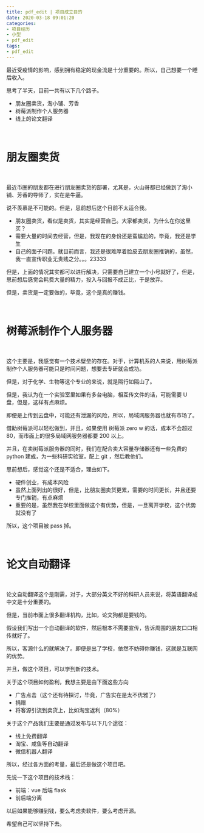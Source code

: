 ```yaml
---
title: pdf_edit | 项目成立目的
date: 2020-03-18 09:01:20
categories:
- 项目经历
- 小型
- pdf_edit
tags:
- pdf_edit
---
```

最近受疫情的影响，感到拥有稳定的现金流是十分重要的。所以，自己想要一个睡后收入。

思考了半天，目前一共有以下几个路子。

<!-- more -->

- 朋友圈卖货，淘小铺、芳香
- 树莓派制作个人服务器
- 线上的论文翻译

<br/>

# 朋友圈卖货

<br/>

最近币圈的朋友都在进行朋友圈卖货的部署，尤其是，火山哥都已经做到了淘小铺、芳香的导师了，实在是牛逼。

说不羡慕是不可能的。但是，思前想后这个目前不太适合我。

- 朋友圈卖货，看似是卖货，其实是经营自己。大家都卖货，为什么在你这里买？
- 需要大量的时间去经营，但是，我现在的身份还是蛮尴尬的，毕竟，我还是学生
- 自己的面子问题。就目前而言，我还是很难厚着脸皮去朋友圈推销的，虽然，我一直宣传职业无贵贱之分。。。23333

但是，上面的情况其实都可以进行解决，只需要自己建立一个小号就好了，但是，思前想后感觉会耗费大量的精力，投入与回报不成正比，于是放弃。

但是，卖货是一定要做的，毕竟，这个是真的赚钱。

<br/>

# 树莓派制作个人服务器

<br/>

这个主要是，我感觉有一个技术壁垒的存在。对于，计算机系的人来说，用树莓派制作个人服务器可能只是时间问题，想要去专研就会成功。

但是，对于化学、生物等这个专业的来说，就是隔行如隔山了。

但是，我认为在一个实验室里如果有多台电脑，相互传文件的话，可能需要 U 盘，但是，这样有点麻烦。

即便是上传到云盘中，可能还有泄漏的风险，所以，局域网服务器也就有市场了。

借助树莓派可以轻松做到，并且，如果使用 树莓派 zero w 的话，成本不会超过 80，而市面上的很多局域网服务器都要 200 以上。

并且，在卖树莓派服务器的同时，我们在配合卖大容量存储器还有一些免费的 python 建成，为一些科研实验室，配上 git ，然后教他们。

思前想后，感觉这个还是不适合，理由如下。

- 硬件创业，有成本风险
- 虽然上面列出的很好，但是，比朋友圈卖货更累，需要的时间更长，并且还要专门推销，有点麻烦
- 重要的是，虽然我在学校里面做这个有优势，但是，一旦离开学校，这个优势就没有了

所以，这个项目被 pass 掉。

<br/>

# 论文自动翻译

<br/>

论文自动翻译这个是刚需，对于，大部分英文不好的科研人员来说，将英语翻译成中文是十分重要的。

但是，当前市面上很多翻译机构，比如，论文狗都是要钱的。

假设我们写出一个自动翻译的软件，然后根本不需要宣传，告诉周围的朋友口口相传就好了。

所以，客源什么的就解决了。即便是出了学校，依然不妨碍你赚钱，这就是互联网的优势。

并且，做这个项目，可以学到新的技术。

关于这个项目如何盈利，我想主要是由下面这些方向

- 广告点击（这个还有待探讨，毕竟，广告实在是太不优雅了）
- 捐赠
- 将客源引流到卖货上，比如淘宝返利（80%）

关于这个产品我们主要是通过发布与以下几个途径：

- 线上免费翻译
- 淘宝、咸鱼等自动翻译
- 微信机器人翻译

所以，经过各方面的考量，最后还是做这个项目吧。

先说一下这个项目的技术栈：

- 前端：vue 后端 flask
- 前后端分离

以后如果能够赚到钱，要么考虑卖软件，要么考虑开源。

希望自己可以坚持下去。